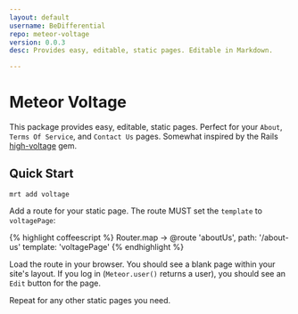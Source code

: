 ```yaml
---
layout: default
username: BeDifferential
repo: meteor-voltage
version: 0.0.3
desc: Provides easy, editable, static pages. Editable in Markdown.

---
```

# Meteor Voltage

This package provides easy, editable, static pages. Perfect for your `About`,
`Terms Of Service`, and `Contact Us` pages. Somewhat inspired by the Rails
[high-voltage](https://github.com/thoughtbot/high_voltage) gem.

## Quick Start

```
mrt add voltage
```

Add a route for your static page. The route MUST set the `template` to
`voltagePage`:

{% highlight coffeescript %}
Router.map ->
  @route 'aboutUs',
    path: '/about-us'
    template: 'voltagePage'
{% endhighlight %}

Load the route in your browser. You should see a blank page within your site's
layout. If you log in (`Meteor.user()` returns a user), you should see an `Edit`
button for the page.

Repeat for any other static pages you need.
